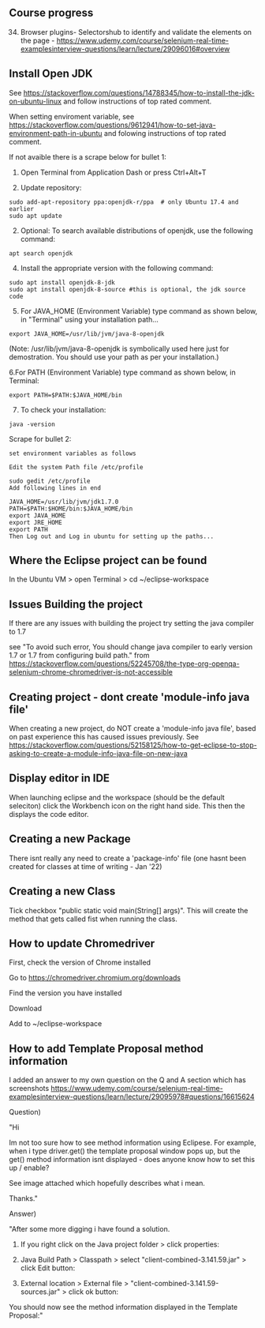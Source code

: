 ## Course progress
34. Browser plugins- Selectorshub to identify and validate the elements on the page - https://www.udemy.com/course/selenium-real-time-examplesinterview-questions/learn/lecture/29096016#overview

## Install Open JDK
See https://stackoverflow.com/questions/14788345/how-to-install-the-jdk-on-ubuntu-linux and follow instructions of top rated comment. 

When setting enviroment variable, see https://stackoverflow.com/questions/9612941/how-to-set-java-environment-path-in-ubuntu and folowing instructions of top rated comment. 

If not avaible there is a scrape below for bullet 1:

1. Open Terminal from Application Dash or press Ctrl+Alt+T

2. Update repository:

```
sudo add-apt-repository ppa:openjdk-r/ppa  # only Ubuntu 17.4 and earlier
sudo apt update
```

2. Optional: To search available distributions of openjdk, use the following command:

```
apt search openjdk
```

4. Install the appropriate version with the following command:

```
sudo apt install openjdk-8-jdk
sudo apt install openjdk-8-source #this is optional, the jdk source code
```

5. For JAVA_HOME (Environment Variable) type command as shown below, in "Terminal" using your installation path...

```
export JAVA_HOME=/usr/lib/jvm/java-8-openjdk
```

(Note: /usr/lib/jvm/java-8-openjdk is symbolically used here just for demostration. You should use your path as per your installation.)

6.For PATH (Environment Variable) type command as shown below, in Terminal:

```
export PATH=$PATH:$JAVA_HOME/bin
```

7. To check your installation:

```
java -version
```

Scrape for bullet 2:

```
set environment variables as follows

Edit the system Path file /etc/profile

sudo gedit /etc/profile
Add following lines in end

JAVA_HOME=/usr/lib/jvm/jdk1.7.0
PATH=$PATH:$HOME/bin:$JAVA_HOME/bin
export JAVA_HOME
export JRE_HOME
export PATH
Then Log out and Log in ubuntu for setting up the paths...
```

## Where the Eclipse project can be found
In the Ubuntu VM > open Terminal > cd ~/eclipse-workspace

## Issues Building the project
If there are any issues with building the project try setting the java compiler to 1.7

see "To avoid such error, You should change java compiler to early version 1.7 or 1.7 from configuring build path." from https://stackoverflow.com/questions/52245708/the-type-org-openqa-selenium-chrome-chromedriver-is-not-accessible

## Creating project - dont create 'module-info java file'
When creating a new project, do NOT create a 'module-info java file', based on past experience this has caused issues previously. See https://stackoverflow.com/questions/52158125/how-to-get-eclipse-to-stop-asking-to-create-a-module-info-java-file-on-new-java

## Display editor in IDE
When launching eclipse and the workspace (should be the default seleciton) click the Workbench icon on the right hand side. This then the displays the code editor.

## Creating a new Package
There isnt really any need to create a 'package-info' file (one hasnt been created for classes at time of writing - Jan '22)

## Creating a new Class
Tick checkbox "public static void main(String[] args)". This will create the method that gets called fist when running the class.

## How to update Chromedriver
First, check the version of Chrome installed

Go to https://chromedriver.chromium.org/downloads

Find the version you have installed

Download 

Add to ~/eclipse-workspace

## How to add Template Proposal method information
I added an answer to my own question on the Q and A section which has screenshots
https://www.udemy.com/course/selenium-real-time-examplesinterview-questions/learn/lecture/29095978#questions/16615624

Question)

"Hi

Im not too sure how to see method information using Eclipese. For example, when i type driver.get() the template proposal window pops up, but the get() method information isnt displayed - does anyone know how to set this up / enable?

See image attached which hopefully describes what i mean.

Thanks."

Answer)

"After some more digging i have found a solution.

1) If you right click on the Java project folder > click properties:

2) Java Build Path > Classpath > select "client-combined-3.141.59.jar" > click Edit button:

3) External location > External file > "client-combined-3.141.59-sources.jar" > click ok button:

You should now see the method information displayed in the Template Proposal:"

